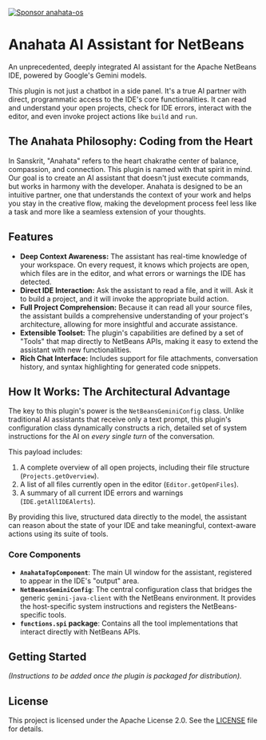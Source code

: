 [![Sponsor anahata-os](https://img.shields.io/badge/Sponsor-%E2%9D%A4-%23db61a2.svg?logo=GitHub)](https://github.com/sponsors/anahata-os)

# Anahata AI Assistant for NetBeans

An unprecedented, deeply integrated AI assistant for the Apache NetBeans IDE, powered by Google's Gemini models.

This plugin is not just a chatbot in a side panel. It's a true AI partner with direct, programmatic access to the IDE's core functionalities. It can read and understand your open projects, check for IDE errors, interact with the editor, and even invoke project actions like `build` and `run`.

## The Anahata Philosophy: Coding from the Heart

In Sanskrit, "Anahata" refers to the heart chakrathe center of balance, compassion, and connection. This plugin is named with that spirit in mind. Our goal is to create an AI assistant that doesn't just execute commands, but works in harmony with the developer. Anahata is designed to be an intuitive partner, one that understands the context of your work and helps you stay in the creative flow, making the development process feel less like a task and more like a seamless extension of your thoughts.

## Features

- **Deep Context Awareness:** The assistant has real-time knowledge of your workspace. On every request, it knows which projects are open, which files are in the editor, and what errors or warnings the IDE has detected.
- **Direct IDE Interaction:** Ask the assistant to read a file, and it will. Ask it to build a project, and it will invoke the appropriate build action.
- **Full Project Comprehension:** Because it can read all your source files, the assistant builds a comprehensive understanding of your project's architecture, allowing for more insightful and accurate assistance.
- **Extensible Toolset:** The plugin's capabilities are defined by a set of "Tools" that map directly to NetBeans APIs, making it easy to extend the assistant with new functionalities.
- **Rich Chat Interface:** Includes support for file attachments, conversation history, and syntax highlighting for generated code snippets.

## How It Works: The Architectural Advantage

The key to this plugin's power is the `NetBeansGeminiConfig` class. Unlike traditional AI assistants that receive only a text prompt, this plugin's configuration class dynamically constructs a rich, detailed set of system instructions for the AI on *every single turn* of the conversation.

This payload includes:
1.  A complete overview of all open projects, including their file structure (`Projects.getOverview`).
2.  A list of all files currently open in the editor (`Editor.getOpenFiles`).
3.  A summary of all current IDE errors and warnings (`IDE.getAllIDEAlerts`).

By providing this live, structured data directly to the model, the assistant can reason about the state of your IDE and take meaningful, context-aware actions using its suite of tools.

### Core Components

- **`AnahataTopComponent`**: The main UI window for the assistant, registered to appear in the IDE's "output" area.
- **`NetBeansGeminiConfig`**: The central configuration class that bridges the generic `gemini-java-client` with the NetBeans environment. It provides the host-specific system instructions and registers the NetBeans-specific tools.
- **`functions.spi` package**: Contains all the tool implementations that interact directly with NetBeans APIs.

## Getting Started

*(Instructions to be added once the plugin is packaged for distribution).*

## License

This project is licensed under the Apache License 2.0. See the [LICENSE](LICENSE) file for details.
